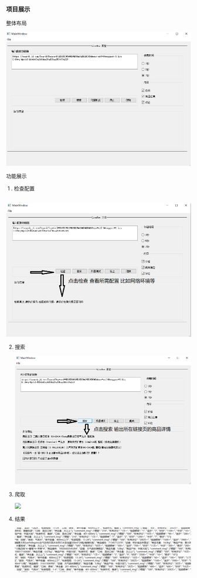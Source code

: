 ### 项目展示

整体布局	

![](https://github.com/MGboyNew/Jd-Qt/blob/main/images/1.png)

功能展示

​	1 . 检查配置

​		![](https://github.com/MGboyNew/Jd-Qt/blob/main/images/2.png)

2. 搜索

   ![](https://github.com/MGboyNew/Jd-Qt/blob/main/images/3.png)

3. 爬取

   ![](https://github.com/MGboyNew/Jd-Qt/blob/main/images/4.png)

4. 结果

   ![](https://github.com/MGboyNew/Jd-Qt/blob/main/images/5.png)

